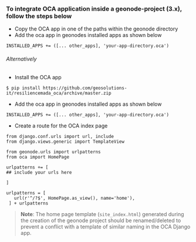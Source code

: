 ### To integrate OCA application inside a geonode-project (3.x), follow the steps below

- Copy the OCA app in one of the paths within the geonode directory
- Add the oca app in geonodes installed apps as shown below
```
INSTALLED_APPS += ([... other_apps], 'your-app-directory.oca')
```

###### Alternatively
- Install the OCA app
```
$ pip install https://github.com/geosolutions-it/resiliencemada_oca/archive/master.zip
```

- Add the oca app in geonodes installed apps as shown below
```
INSTALLED_APPS += ([... other_apps], 'your-app-directory.oca')
```

- Create a route for the OCA index page
```
from django.conf.urls import url, include
from django.views.generic import TemplateView

from geonode.urls import urlpatterns
from oca import HomePage

urlpatterns += [
## include your urls here

]

urlpatterns = [
   url(r'^/?$', HomePage.as_view(), name='home'),
 ] + urlpatterns
```

>**Note**: The home page template (`site_index.html`) generated during the creation of the geonode project should be renamed/deleted to prevent a conflict with a template of similar naming in the OCA Django app.

